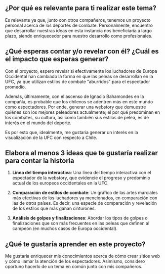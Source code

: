 ## ¿Por qué es relevante para ti realizar este tema?  

Es relevante ya que, junto con otros compañeros, tenemos un proyecto personal acerca de los deportes de combate. Personalmente, encuentro que desarrollar nuestras ideas en esta instancia nos beneficiaría a largo plazo, siendo enriquecedor para nuestro desarrollo como profesionales.  

## ¿Qué esperas contar y/o revelar con él? ¿Cuál es el impacto que esperas generar?  

Con el proyecto, espero revelar si efectivamente los luchadores de Europa Occidental han cambiado la forma en que las peleas se desarrollan en la UFC, ya que utilizan estilos de combate “aburridos” para el espectador promedio.  

Además, últimamente, con el ascenso de Ignacio Bahamondes en la compañía, es probable que los chilenos se adentren más en este mundo como espectadores. Por ende, generar una webstory que demuestre quiénes son los mejores peleadores actualmente; el por qué predominan en los combates, su cultura, así como también sus estilos de pelea, es de interés en el mundo del deporte.  

Es por esto que, idealmente, me gustaría generar un interés en la visualización de la UFC con respecto a Chile.  

## Elabora al menos 3 ideas que te gustaría realizar para contar la historia  

1. **Línea del tiempo interactiva**: Una línea del tiempo interactiva con el espectador de la webstory, que evidencie el progreso y predominio actual de los europeos occidentales en la UFC.  

2. **Comparación de estilos de combate**: Un gráfico de las artes marciales más efectivas de los luchadores ya mencionados, en comparación con las de otros países. Es decir, una especie de comparación y revelación de los estilos que más ganan cinturones.  

3. **Análisis de golpes y finalizaciones**: Abordar los tipos de golpes o finalizaciones que son más frecuentes en las peleas que definen al campeón (en muchos casos de Europa occidental).  

## ¿Qué te gustaría aprender en este proyecto?  

Me gustaría enriquecer mis conocimientos acerca de cómo crear sitios web y cómo llamar la atención de los espectadores. Asimismo, considero oportuno hacerlo de un tema en común junto con mis compañeros.  
